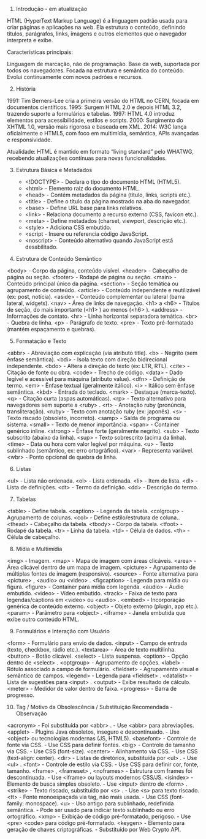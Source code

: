 1. Introdução - em atualização

HTML (HyperText Markup Language) é a linguagem padrão usada para criar páginas e aplicações na web. Ela estrutura o conteúdo, definindo títulos, parágrafos, links, imagens e outros elementos que o navegador interpreta e exibe.

Características principais:

Linguagem de marcação, não de programação.
Base da web, suportada por todos os navegadores.
Focada na estrutura e semântica do conteúdo.
Evolui continuamente com novos padrões e recursos.

2. História

1991: Tim Berners-Lee cria a primeira versão do HTML no CERN, focada em documentos científicos.
1995: Surgem HTML 2.0 e depois HTML 3.2, trazendo suporte a formulários e tabelas.
1997: HTML 4.0 introduz elementos para acessibilidade, estilos e scripts.
2000: Surgimento do XHTML 1.0, versão mais rigorosa e baseada em XML.
2014: W3C lança oficialmente o HTML5, com foco em multimídia, semântica, APIs avançadas e responsividade.

Atualidade: HTML é mantido em formato “living standard” pelo WHATWG, recebendo atualizações contínuas para novas funcionalidades.

3. Estrutura Básica e Metadados

    - &lt;!DOCTYPE&gt;  - Declara o tipo do documento HTML (HTML5).
    - &lt;html&gt;  - Elemento raiz do documento HTML.
    - &lt;head&gt;  - Contém metadados da página (título, links, scripts etc.).
    - &lt;title&gt;  - Define o título da página mostrado na aba do navegador.
    - &lt;base&gt;  - Define URL base para links relativos.
    - &lt;link&gt;  - Relaciona documento a recurso externo (CSS, favicon etc.).
    - &lt;meta&gt;  - Define metadados (charset, viewport, descrição etc.).
    - &lt;style&gt;  - Adiciona CSS embutido.
    - &lt;script - Insere ou referencia código JavaScript.
    - &lt;noscript&gt; - Conteúdo alternativo quando JavaScript está desabilitado.

4. Estrutura de Conteúdo Semântico

&lt;body&gt;  - Corpo da página, conteúdo visível.
&lt;header&gt;  - Cabeçalho de página ou seção.
&lt;footer&gt;  - Rodapé de página ou seção.
&lt;main&gt;  - Conteúdo principal único da página.
&lt;section&gt;  - Seção temática ou agrupamento de conteúdo.
&lt;article&gt;  - Conteúdo independente e reutilizável (ex: post, notícia).
&lt;aside&gt;  - Conteúdo complementar ou lateral (barra lateral, widgets).
&lt;nav&gt;  - Área de links de navegação.
&lt;h1&gt;  a &lt;h6&gt;  - Títulos de seção, do mais importante (&lt;h1&gt; ) ao menos (&lt;h6&gt; ).
&lt;address&gt;  - Informações de contato.
&lt;hr&gt;  - Linha horizontal separadora temática.
&lt;br&gt;  - Quebra de linha.
&lt;p&gt;  - Parágrafo de texto.
&lt;pre&gt;  - Texto pré-formatado (mantém espaçamento e quebras).

5. Formatação e Texto

&lt;abbr&gt;  - Abreviação com explicação (via atributo title).
&lt;b&gt;  - Negrito (sem ênfase semântica).
&lt;bdi&gt;  - Isola texto com direção bidirecional independente.
&lt;bdo&gt;  - Altera a direção do texto (ex: LTR, RTL).
&lt;cite&gt;  - Citação de fonte ou obra.
&lt;code&gt;  - Trecho de código.
&lt;data&gt;  - Dado legível e acessível para máquina (atributo value).
&lt;dfn&gt;  - Definição de termo.
&lt;em&gt;  - Ênfase textual (geralmente itálico).
&lt;i&gt;  - Itálico sem ênfase semântica.
&lt;kbd&gt;  - Entrada do teclado.
&lt;mark&gt;  - Destaque (marca-texto).
&lt;q&gt;  - Citação curta (aspas automáticas).
&lt;rp&gt;  - Texto alternativo para navegadores sem suporte a &lt;ruby&gt; .
&lt;rt&gt;  - Anotação ruby (pronúncia, transliteração).
&lt;ruby&gt;  - Texto com anotação ruby (ex: japonês).
&lt;s&gt;  - Texto riscado (obsoleto, incorreto).
&lt;samp&gt;  - Saída de programa ou sistema.
&lt;small&gt;  - Texto de menor importância.
&lt;span&gt;  - Container genérico inline.
&lt;strong&gt;  - Ênfase forte (geralmente negrito).
&lt;sub&gt;  - Texto subscrito (abaixo da linha).
&lt;sup&gt;  - Texto sobrescrito (acima da linha).
&lt;time&gt;  - Data ou hora com valor legível por máquina.
&lt;u&gt;  - Texto sublinhado (semântico, ex: erro ortográfico).
&lt;var&gt;  - Representa variável.
&lt;wbr&gt;  - Ponto opcional de quebra de linha.

6. Listas

&lt;ul&gt;  - Lista não ordenada.
&lt;ol&gt;  - Lista ordenada.
&lt;li&gt;  - Item de lista.
&lt;dl&gt;  - Lista de definições.
&lt;dt&gt;  - Termo da definição.
&lt;dd&gt;  - Descrição do termo.

7. Tabelas

&lt;table&gt;  - Define tabela.
&lt;caption&gt;  - Legenda da tabela.
&lt;colgroup&gt;  - Agrupamento de colunas.
&lt;col&gt;  - Define estilo/estrutura de coluna..
&lt;thead&gt;  - Cabeçalho da tabela.
&lt;tbody&gt;  - Corpo da tabela.
&lt;tfoot&gt;  - Rodapé da tabela.
&lt;tr&gt;  - Linha da tabela.
&lt;td&gt;  - Célula de dados.
&lt;th&gt;  - Célula de cabeçalho.

8. Mídia e Multimídia

&lt;img&gt;  - Imagem.
&lt;map&gt;  - Mapa de imagem com áreas clicáveis.
&lt;area&gt;  - Área clicável dentro de um mapa de imagem.
&lt;picture&gt;  - Agrupamento de múltiplas fontes de imagem (responsivo).
&lt;source&gt;  - Fonte alternativa para &lt;picture&gt; , &lt;audio&gt;  ou &lt;video&gt; .
&lt;figcaption&gt;  - Legenda para mídia ou figura.
&lt;figure&gt;  - Container para mídia com legenda.
&lt;audio&gt;  - Áudio embutido.
&lt;video&gt;  - Vídeo embutido.
&lt;track&gt;  - Faixa de texto para legendas/captions em &lt;video&gt;  ou &lt;audio&gt; .
&lt;embed&gt;  - Incorporação genérica de conteúdo externo.
&lt;object&gt;  - Objeto externo (plugin, app etc.).
&lt;param&gt;  - Parâmetro para &lt;object&gt; .
&lt;iframe&gt;  - Janela embutida que exibe outro conteúdo HTML.

9. Formulários e Interação com Usuário

&lt;form&gt;  - Formulário para envio de dados.
&lt;input&gt;  - Campo de entrada (texto, checkbox, rádio etc.).
&lt;textarea&gt;  - Área de texto multilinha.
&lt;button&gt;  - Botão clicável.
&lt;select&gt;  - Lista suspensa.
&lt;option&gt;  - Opção dentro de &lt;select&gt; .
&lt;optgroup&gt;  - Agrupamento de opções.
&lt;label&gt;  - Rótulo associado a campo de formulário.
&lt;fieldset&gt;  - Agrupamento visual e semântico de campos.
&lt;legend&gt;  - Legenda para &lt;fieldset&gt; .
&lt;datalist&gt;  - Lista de sugestões para &lt;input&gt; .
&lt;output&gt;  - Exibe resultado de cálculo.
&lt;meter&gt;  - Medidor de valor dentro de faixa.
&lt;progress&gt;  - Barra de progresso.

10. Tag / Motivo da Obsolescência / Substituição Recomendada - Observação

&lt;acronym&gt;  - Foi substituída por &lt;abbr&gt; . - Use &lt;abbr&gt;  para abreviações.
&lt;applet&gt;  - Plugins Java obsoletos, inseguro e descontinuado. - Use &lt;object&gt;  ou tecnologias modernas (JS, HTML5).
&lt;basefont&gt;  - Controle de fonte via CSS. - Use CSS para definir fontes.
&lt;big&gt;  - Controle de tamanho via CSS. - Use CSS (font-size).
&lt;center&gt;  - Alinhamento via CSS. - Use CSS (text-align: center).
&lt;dir&gt;  - Listas de diretórios, substituída por &lt;ul&gt; . - Use &lt;ul&gt; .
&lt;font&gt;  - Controle de estilo via CSS. - Use CSS para definir cor, fonte, tamanho.
&lt;frame&gt; , &lt;frameset&gt; , &lt;noframes&gt;  - Estrutura com frames foi descontinuada. - Use &lt;iframe&gt;  ou layouts modernos CSS/JS.
&lt;isindex&gt;  - Elemento de busca simples obsoleto. - Use &lt;input&gt;  dentro de &lt;form&gt; .
&lt;strike&gt;  - Texto riscado, substituído por &lt;s&gt; . - Use &lt;s&gt;  para texto riscado.
&lt;tt&gt;  - Fonte monoespaçada via tag, não mais usada. - Use CSS (font-family: monospace).
&lt;u&gt;  - Uso antigo para sublinhado, redefinida semântica. - Pode ser usado para indicar texto sublinhado ou erro ortográfico.
&lt;xmp&gt;  - Exibição de código pré-formatado, perigoso. - Use &lt;pre&gt; &lt;code&gt;  para código pré-formatado.
&lt;keygen&gt;  - Elemento para geração de chaves criptográficas. - Substituído por Web Crypto API.
